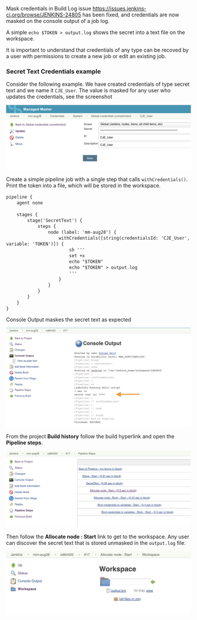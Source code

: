 

Mask credentials in Build Log issue https://issues.jenkins-ci.org/browse/JENKINS-24805 has been fixed,
and credentials are now masked on the console output of a job log.

A simple `echo $TOKEN > output.log` shows the secret into a text file on the workspace.

It is important to understand that credentials of any type can be recoved by a user with permissions to create a new job or edit an existing job.


### Secret Text Credentials example

Consider the following example. We have created credentials of type secret text and we name it `CJE_User`.
The value is masked for any user who updates the credentials, see the screenshot

![](secrets_A.png)

Create a simple pipeline job with a single step that calls `withCredentials()`. Print the token
into a file, which will be stored in the workspace. 

```
pipeline {
    agent none

    stages {
        stage('SecretText') {
            steps {
                node (label: 'mm-aug28') {
                    withCredentials([string(credentialsId: 'CJE_User', variable: 'TOKEN')]) {
                        sh '''
                        set +x
                        echo "$TOKEN"
                        echo "$TOKEN" > output.log
                        '''
                    }
                }
            }
        }
    }
}
```

Console Output maskes the secret text as expected

![](secrets_D.png)

From the project **Build history** follow the build hyperlink and open the **Pipeline steps**.

![](secrets_B.png)

Then follow the **Allocate node : Start** link to get to the workspace. Any user can discover the secret text that is stored unmasked in the `output.log` file.

![](secrets_C.png)


